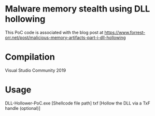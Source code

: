 # Malware memory stealth using DLL hollowing

This PoC code is associated with the blog post at https://www.forrest-orr.net/post/malicious-memory-artifacts-part-i-dll-hollowing

# Compilation

Visual Studio Community 2019

# Usage

DLL-Hollower-PoC.exe [Shellcode file path] txf [Hollow the DLL via a TxF handle (optional)]